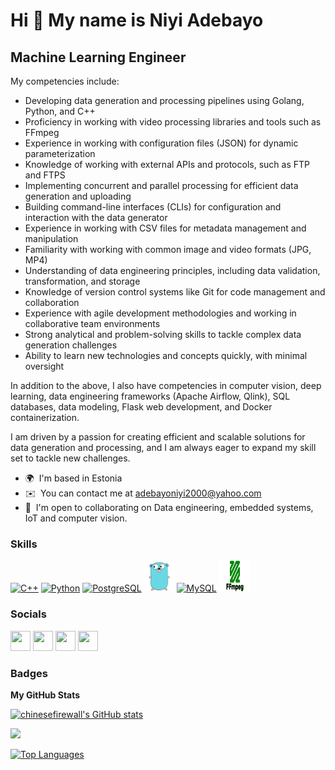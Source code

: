 Hi 👋 My name is Niyi Adebayo
=============================

Machine Learning Engineer
-----------------------

My competencies include:

- Developing data generation and processing pipelines using Golang, Python, and C++
- Proficiency in working with video processing libraries and tools such as FFmpeg
- Experience in working with configuration files (JSON) for dynamic parameterization
- Knowledge of working with external APIs and protocols, such as FTP and FTPS
- Implementing concurrent and parallel processing for efficient data generation and uploading
- Building command-line interfaces (CLIs) for configuration and interaction with the data generator
- Experience in working with CSV files for metadata management and manipulation
- Familiarity with working with common image and video formats (JPG, MP4)
- Understanding of data engineering principles, including data validation, transformation, and storage
- Knowledge of version control systems like Git for code management and collaboration
- Experience with agile development methodologies and working in collaborative team environments
- Strong analytical and problem-solving skills to tackle complex data generation challenges
- Ability to learn new technologies and concepts quickly, with minimal oversight

In addition to the above, I also have competencies in computer vision, deep learning, data engineering frameworks (Apache Airflow, Qlink), SQL databases, data modeling, Flask web development, and Docker containerization.

I am driven by a passion for creating efficient and scalable solutions for data generation and processing, and I am always eager to expand my skill set to tackle new challenges.


* 🌍  I'm based in Estonia
* ✉️  You can contact me at [adebayoniyi2000@yahoo.com](mailto:adebayoniyi2000@yahoo.com)
* 🤝  I'm open to collaborating on Data engineering, embedded systems, IoT and computer vision.

### Skills

<p align="left">
<a href="https://docs.microsoft.com/en-us/cpp/?view=msvc-170" target="_blank" rel="noreferrer"><img src="https://raw.githubusercontent.com/danielcranney/readme-generator/main/public/icons/skills/cplusplus-colored.svg" width="48" height="48" alt="C++" /></a>
<a href="https://www.python.org/" target="_blank" rel="noreferrer"><img src="https://raw.githubusercontent.com/danielcranney/readme-generator/main/public/icons/skills/python-colored.svg" width="48" height="48" alt="Python" /></a>
<a href="https://www.postgresql.org/" target="_blank" rel="noreferrer"><img src="https://raw.githubusercontent.com/danielcranney/readme-generator/main/public/icons/skills/postgresql-colored.svg" width="48" height="48" alt="PostgreSQL" /></a>
<a href="https://golang.org/" target="_blank" rel="noreferrer"><img src="https://raw.githubusercontent.com/devicons/devicon/master/icons/go/go-original.svg" width="48" height="48" alt="Go" /></a>
<a href="https://www.mysql.com/" target="_blank" rel="noreferrer"><img src="https://raw.githubusercontent.com/danielcranney/readme-generator/main/public/icons/skills/mysql-colored.svg" width="48" height="48" alt="MySQL" /></a>
<a href="https://raw.githubusercontent.com/Brendan8c/FFMPEG_BAT/master/img/FFmpeg.png" target="_blank" rel="noreferrer"><img src="https://raw.githubusercontent.com/Brendan8c/FFMPEG_BAT/master/img/FFmpeg.png" width="50" height="50" alt="FFmpeg" /></a>
</p>






### Socials

<p align="left"> <a href="https://www.facebook.com/adebayo.niyi2000/" target="_blank" rel="noreferrer"><img src="https://raw.githubusercontent.com/danielcranney/readme-generator/main/public/icons/socials/facebook.svg" width="32" height="32" /></a> <a href="https://www.github.com/chinesefirewall" target="_blank" rel="noreferrer"><img src="https://raw.githubusercontent.com/danielcranney/readme-generator/main/public/icons/socials/github.svg" width="32" height="32" /></a> <a href="http://www.instagram.com/king_adegbeminiyi/?hl=en" target="_blank" rel="noreferrer"><img src="https://raw.githubusercontent.com/danielcranney/readme-generator/main/public/icons/socials/instagram.svg" width="32" height="32" /></a> <a href="https://www.linkedin.com/in/niyi-solomon-adebayo-b45497a4/" target="_blank" rel="noreferrer"><img src="https://raw.githubusercontent.com/danielcranney/readme-generator/main/public/icons/socials/linkedin.svg" width="32" height="32" /></a></p>

### Badges

<b>My GitHub Stats</b>

<a href="http://www.github.com/chinesefirewall"><img src="https://github-readme-stats.vercel.app/api?username=chinesefirewall&show_icons=true&hide=&count_private=true&title_color=0891b2&text_color=ffffff&icon_color=0891b2&bg_color=1c1917&hide_border=true&show_icons=true" alt="chinesefirewall's GitHub stats" /></a>

<a href="http://www.github.com/chinesefirewall"><img src="https://github-readme-streak-stats.herokuapp.com/?user=chinesefirewall&stroke=ffffff&background=1c1917&ring=0891b2&fire=0891b2&currStreakNum=ffffff&currStreakLabel=0891b2&sideNums=ffffff&sideLabels=ffffff&dates=ffffff&hide_border=true" /></a>

<a href="https://github.com/chinesefirewall" align="left"><img src="https://github-readme-stats.vercel.app/api/top-langs/?username=chinesefirewall&langs_count=10&title_color=0891b2&text_color=ffffff&icon_color=0891b2&bg_color=1c1917&hide_border=true&locale=en&custom_title=Top%20%Languages" alt="Top Languages" /></a>
